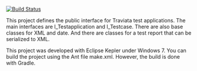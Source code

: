 [![Build Status](https://travis-ci.org/traviatasoftware/traviata-interface.png?branch=master)](https://travis-ci.org/traviatasoftware/traviata-interface)

This project defines the public interface for Traviata test applications.
The main interfaces are I_Testapplication and I_Testcase. There are also base classes for XML and date.
And there are classes for a test report that can be serialized to XML.

This project was developed with Eclipse Kepler under Windows 7.
You can build the project using the Ant file make.xml. However, the build is done with Gradle.
